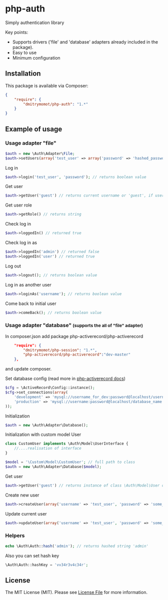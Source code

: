 php-auth
========

Simply authentication library

Key points:
- Supports drivers ('file' and 'database' adapters already included in the package).
- Easy to use
- Minimum configuration


## Installation

This package is available via Composer:

```json
{
    "require": {
        "dmitrymomot/php-auth": "1.*"
    }
}
```

## Example of usage

### Usage adapter "file"
```php
$auth = new \Auth\Adapter\File;
$auth->setUsers(array('test_user' => array('password' => 'hashed_password', 'role' => 'user')));
```

Log in
```php
$auth->login('test_user', 'password'); // returns boolean value
```

Get user
```php
$auth->getUser('guest') // returns current username or 'guest', if user isn't logged in
```

Get user role
```php
$auth->getRole() // returns string
```

Check log in
```php
$auth->loggedIn() // returned true
```

Check log in as
```php
$auth->loggedIn('admin') // returned false
$auth->loggedIn('user') // returned true
```

Log out
```php
$auth->logout(); // returns boolean value
```

Log in as another user
```php
$auth->loginAs('username'); // returns boolean value
```

Come back to initial user
```php
$auth->comeBack(); // returns boolean value
```

### Usage adapter "database" <small>(supports the all of "file" adapter)</small>

In composer.json add package php-activerecord/php-activerecord
```json
    "require": {
		"dmitrymomot/php-session": "1.*",
        "php-activerecord/php-activerecord":"dev-master"
    },
```
and update composer.

Set database config (read more in [php-activerecord docs](http://www.phpactiverecord.org/projects/main/wiki))
```php
$cfg = \ActiveRecord\Config::instance();
$cfg->set_connections(array(
	'development' => 'mysql://username_for_dev:password@localhost/username_for_dev',
	'production' => 'mysql://username:password@localhost/database_name'
));
```

Initialization
```php
$auth = new \Auth\Adapter\Database();
```

Initialization with custom model User
```php
class CustomUser implements \Auth\Model\UserInterface {
	//....realisation of interface
}

$model = '\Custom\Model\CustomUser'; // full path to class
$auth = new \Auth\Adapter\Database($model);
```

Get user
```php
$auth->getUser('guest') // returns instance of class \Auth\Model\User or 'guest', if user isn't logged in
```

Create new user
```php
$auth->createUser(array('username' => 'test_user', 'password' => 'some_password', 'email' => 'user@mail.com', ...)); // returns boolean value or array error messages
```

Update current user
```php
$auth->updateUser(array('username' => 'test_user', 'password' => 'some_password', ....)); // returns boolean value or array error messages
```

### Helpers

```php
echo \Auth\Auth::hash('admin'); // returns hashed string 'admin'
```
Also you can set hash key
```php
\Auth\Auth::hashKey = 'vv34r3v4c34r';
```


## License

The MIT License (MIT). Please see [License File](https://github.com/dmitrymomot/php-auth/blob/master/LICENSE) for more information.
